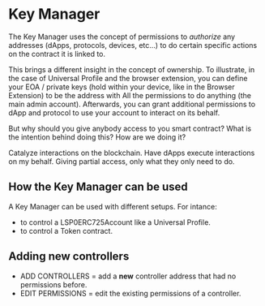 # Key Manager

The Key Manager uses the concept of permissions to _authorize_ any addresses (dApps, protocols, devices, etc…) to do certain specific actions on the contract it is linked to.

This brings a different insight in the concept of ownership. To illustrate, in the case of Universal Profile and the browser extension, you can define your EOA / private keys (hold within your device, like in the Browser Extension) to be the address with All the permissions to do anything (the main admin account). Afterwards, you can grant additional permissions to dApp and protocol to use your account to interact on its behalf.

But why should you give anybody access to you smart contract? What is the intention behind doing this? How are we doing it?

Catalyze interactions on the blockchain. Have dApps execute interactions on my behalf. Giving partial access, only what they only need to do.

## How the Key Manager can be used

A Key Manager can be used with different setups. For intance:

- to control a LSP0ERC725Account like a Universal Profile.
- to control a Token contract.

## Adding new controllers

- ADD CONTROLLERS = add a **new** controller address that had no permissions before.
- EDIT PERMISSIONS = edit the existing permissions of a controller.